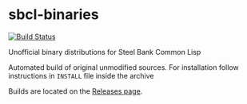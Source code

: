 # sbcl-binaries
[![Build Status](https://travis-ci.org/emotiq/sbcl-binaries.svg?branch=master)](https://travis-ci.org/emotiq/sbcl-binaries)

Unofficial binary distributions for Steel Bank Common Lisp

Automated build of original unmodified sources.
For installation follow instructions in `INSTALL` file inside the archive

Builds are located on the [Releases page](https://github.com/emotiq/emotiq-sbcl-binaries/releases).
